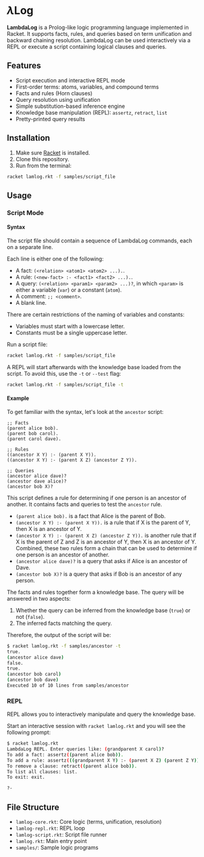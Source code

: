 # $\lambda$Log

**LambdaLog** is a Prolog-like logic programming language implemented in Racket. It supports facts, rules, and queries based on term unification and backward chaining resolution. LambdaLog can be used interactively via a REPL or execute a script containing logical clauses and queries.

## Features

- Script execution and interactive REPL mode
- First-order terms: atoms, variables, and compound terms
- Facts and rules (Horn clauses)
- Query resolution using unification
- Simple substitution-based inference engine
- Knowledge base manipulation (REPL): `assertz`, `retract`, `list`
- Pretty-printed query results

## Installation

1. Make sure [Racket](https://racket-lang.org/) is installed.
2. Clone this repository.
3. Run from the terminal:

```sh
racket lamlog.rkt -f samples/script_file
```

## Usage

### Script Mode

#### Syntax

The script file should contain a sequence of LambdaLog commands, each on a separate line.

Each line is either one of the following:
- A fact: `(<relation> <atom1> <atom2> ...).`.
- A rule: `(<new-fact> :- <fact1> <fact2> ...).`.
- A query: `(<relation> <param1> <param2> ...)?`, in which `<param>` is either a variable (`var`) or a constant (`atom`).
- A comment: `;; <comment>`.
- A blank line.

There are certain restrictions of the naming of variables and constants:
- Variables must start with a lowercase letter.
- Constants must be a single uppercase letter.

Run a script file:

```sh
racket lamlog.rkt -f samples/script_file
```

A REPL will start afterwards with the knowledge base loaded from the script. To avoid this, use the `-t` or `--test` flag:

```sh
racket lamlog.rkt -f samples/script_file -t
```

#### Example

To get familiar with the syntax, let's look at the `ancestor` script:

```lamlog
;; Facts
(parent alice bob).
(parent bob carol).
(parent carol dave).

;; Rules
((ancestor X Y) :- (parent X Y)).
((ancestor X Y) :- (parent X Z) (ancestor Z Y)).

;; Queries
(ancestor alice dave)?
(ancestor dave alice)?
(ancestor bob X)?
```

This script defines a rule for determining if one person is an ancestor of another. It contains facts and queries to test the `ancestor` rule.
- `(parent alice bob).` is a fact that Alice is the parent of Bob.
- `(ancestor X Y) :- (parent X Y)).` is a rule that if X is the parent of Y, then X is an ancestor of Y.
- `(ancestor X Y) :- (parent X Z) (ancestor Z Y)).` is another rule that if X is the parent of Z and Z is an ancestor of Y, then X is an ancestor of Y. Combined, these two rules form a chain that can be used to determine if one person is an ancestor of another.
- `(ancestor alice dave)?` is a query that asks if Alice is an ancestor of Dave.
- `(ancestor bob X)?` is a query that asks if Bob is an ancestor of any person.

The facts and rules together form a knowledge base. The query will be answered in two aspects:
1. Whether the query can be inferred from the knowledge base (`true`) or not (`false`).
2. The inferred facts matching the query.

Therefore, the output of the script will be:
```sh
$ racket lamlog.rkt -f samples/ancestor -t
true.
(ancestor alice dave)
false.
true.
(ancestor bob carol)
(ancestor bob dave)
Executed 10 of 10 lines from samples/ancestor
```

### REPL

REPL allows you to interactively manipulate and query the knowledge base.

Start an interactive session with `racket lamlog.rkt` and you will see the following prompt:

```sh
$ racket lamlog.rkt
LambdaLog REPL. Enter queries like: (grandparent X carol)?
To add a fact: assertz((parent alice bob)).
To add a rule: assertz(((grandparent X Y) :- (parent X Z) (parent Z Y))).
To remove a clause: retract((parent alice bob)).
To list all clauses: list.
To exit: exit.

?-
```

## File Structure

* `lamlog-core.rkt`: Core logic (terms, unification, resolution)
* `lamlog-repl.rkt`: REPL loop
* `lamlog-script.rkt`: Script file runner
* `lamlog.rkt`: Main entry point
* `samples/`: Sample logic programs
